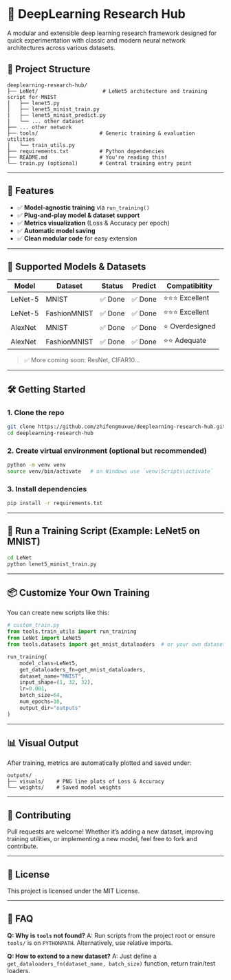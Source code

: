 # 🧠 DeepLearning Research Hub

A modular and extensible deep learning research framework designed for quick experimentation with classic and modern neural network architectures across various datasets.

## 📁 Project Structure

```
deeplearning-research-hub/
├── LeNet/                     # LeNet5 architecture and training script for MNIST
│   ├── lenet5.py
│   ├── lenet5_minist_train.py
|   ├── lenet5_minist_predict.py
|   └── ... other dataset
├── ... other network
├── tools/                    # Generic training & evaluation utilities
│   └── train_utils.py
├── requirements.txt          # Python dependencies
├── README.md                 # You're reading this!
└── train.py (optional)       # Central training entry point
```

---

## 🚀 Features

* ✅ **Model-agnostic training** via `run_training()`
* ✅ **Plug-and-play model & dataset support**
* ✅ **Metrics visualization** (Loss & Accuracy per epoch)
* ✅ **Automatic model saving**
* ✅ **Clean modular code** for easy extension

---

## 🧩 Supported Models & Datasets

| Model   | Dataset | Status | Predict | Compatibitity |
| ------- | ------- | ------ | ------- | ------ |
| LeNet-5 | MNIST   | ✅ Done | ✅ Done | ⭐⭐⭐ Excellent |
| LeNet-5 | FashionMNIST | ✅ Done | ✅ Done | ⭐⭐⭐ Excellent |
| AlexNet | MNIST   | ✅ Done | ✅ Done | ⭐ Overdesigned |
| AlexNet | FashionMNIST | ✅ Done | ✅ Done | ⭐⭐ Adequate |

> ✅ More coming soon: ResNet, CIFAR10...

---

## 🛠️ Getting Started

### 1. Clone the repo

```bash
git clone https://github.com/zhifengmuxue/deeplearning-research-hub.git
cd deeplearning-research-hub
```

### 2. Create virtual environment (optional but recommended)

```bash
python -m venv venv
source venv/bin/activate   # on Windows use `venv\Scripts\activate`
```

### 3. Install dependencies

```bash
pip install -r requirements.txt
```

---

## 🧪 Run a Training Script (Example: LeNet5 on MNIST)

```bash
cd LeNet
python lenet5_minist_train.py
```

---

## 📦 Customize Your Own Training

You can create new scripts like this:

```python
# custom_train.py
from tools.train_utils import run_training
from LeNet import LeNet5
from tools.datasets import get_mnist_dataloaders  # or your own dataset function

run_training(
    model_class=LeNet5,
    get_dataloaders_fn=get_mnist_dataloaders,
    dataset_name="MNIST",
    input_shape=(1, 32, 32),
    lr=0.001,
    batch_size=64,
    num_epochs=10,
    output_dir="outputs"
)
```

---

## 📊 Visual Output

After training, metrics are automatically plotted and saved under:

```
outputs/
├── visuals/    # PNG line plots of Loss & Accuracy
└── weights/    # Saved model weights
```


---

## 🤝 Contributing

Pull requests are welcome! Whether it’s adding a new dataset, improving training utilities, or implementing a new model, feel free to fork and contribute.

---

## 📜 License

This project is licensed under the MIT License.

---

## 🙋 FAQ

**Q: Why is `tools` not found?**
A: Run scripts from the project root or ensure `tools/` is on `PYTHONPATH`. Alternatively, use relative imports.

**Q: How to extend to a new dataset?**
A: Just define a `get_dataloaders_fn(dataset_name, batch_size)` function, return train/test loaders.

